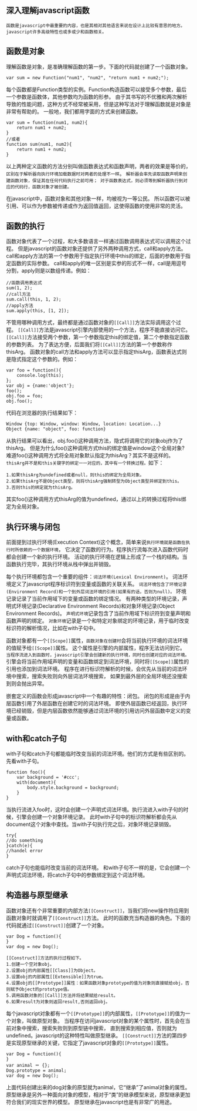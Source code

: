 ## 深入理解javascript函数
```
函数是javascript中最重要的内容，也是其相对其他语言来说在设计上比较有意思的地方。
javascript许多高级特性也或多或少和函数相关。
```

## 函数是对象
理解函数是对象，是准确理解函数的第一步。下面的代码就创建了一个函数对象。
```
var sum = new Function("num1", "num2", "return num1 + num2;");
```
每个函数都是Function类型的实例。Function构造函数可以接受多个参数，最后一个参数是函数体，其他参数均为函数的形参。
由于其书写的不优雅和两次解析导致的性能问题，这种方式不经常被采用，但是这种写法对于理解函数就是对象是非常有帮助的。
一般地，我们都用字面的方式来创建函数。
```
var sum = function(num1, num2){
    return num1 + num2;
}
//或者
function sum(num1, num2){
    return num1 + num2;
}
```
以上两种定义函数的方法分别叫做函数表达式和函数声明，两者的效果是等价的，
`区别在于解析器向执行环境加载数据时对两者的处理不一样`。
`解析器会率先读取函数声明来创建函数对象，保证其在任何代码执行之前可用；
对于函数表达式，则必须等到解析器执行到对应的代码行，函数对象才被创建。`

在javascript中，函数对象和其他对象一样，均被视为一等公民。
所以函数可以被引用、可以作为参数被传递或作为返回值返回，这使得函数的使用非常的灵活。

## 函数的执行
函数对象代表了一个过程，和大多数语言一样通过函数调用表达式可以调用这个过程。
但是javascript的函数对象还提供了另外两种调用方式，call和apply方法。
call和apply方法的第一个参数用于指定执行环境中this的绑定，后面的参数用于指定函数的实际参数。
call和apply的唯一区别是实参的形式不一样，call是用逗号分割，apply则是以数组传递。例如：
```
//函数调用表达式
sum(1, 2);
//call方法
sum.call(this, 1, 2);
//apply方法
sum.apply(this, [1, 2]);
```
不管用哪种调用方式，最终都是通过函数对象的`[[Call]]`方法实际调用这个过程。
`[[Call]]`方法是javascript引擎内部使用的一个方法，程序不能直接访问它。
`[[Call]]`方法接受两个参数，第一个参数指定this的绑定值，第二个参数指定函数的参数列表。
为了表达方便，后面我们将`[[Call]]`方法的第一个参数称作thisArg。
函数对象的call方法和apply方法可以显示指定thisArg，函数表达式则是隐式指定这个参数的。例如：
```
var foo = function(){
    console.log(this);
};
var obj = {name:'object'};
foo();
obj.foo = foo;
obj.foo();
```
代码在浏览器的执行结果如下：
```
Window {top: Window, window: Window, location: Location...}
Object {name: "object", foo: function}
```

从执行结果可以看出，obj.foo()这种调用方法，隐式将调用它的对象obj作为了thisArg。
但是为什么foo()这种调用方式this的绑定值是window这个全局对象?
难道foo()这种调用方式将全局对象默认指定为thisArg？其实不是这样的。
`thisArg并不是和this关键字的绑定一一对应的，其中有一个转换过程。`如下：
```
1.如果thisArg为undefined或者null，则this的绑定为全局对象。
2.如果thisArg不是Object类型，则将thisArg强制转型为Object类型并绑定到this。
3.否则this的绑定就为thisArg。
```
其实foo()这种调用方式thisArg的值为undefined，通过以上的转换过程将this绑定为全局对象。

## 执行环境与闭包
前面提到过执行环境(Execution Context)这个概念，简单来说`执行环境就是函数在执行时所依赖的一个数据环境`，
它决定了函数的行为。程序执行流每次进入函数代码时都会创建一个新的执行环境。
活动的执行环境在逻辑上形成了一个栈的结构。当函数执行完毕，其执行环境从栈中弹出并销毁。

每个执行环境都包含一个重要的组件：`词法环境(Lexical Environment)`。
词法环境定义了javascript程序标识符到变量或函数的关联关系。
`词法环境包含了环境记录(Environment Record)和一个到外层词法环境的引用(如果有的话，否则为null)。`
环境记录记录了当前作用域下的变量或函数的绑定情况。
有两种类型的环境记录，声明式环境记录(Declarative Environment Records)和对象环境记录(Object Environment Records)。
`声明式环境`记录包含了当前作用域下标识符到变量声明和函数声明的绑定。
`对象环境`记录是一个和特定对象绑定的环境记录，用于临时改变标识符的解析情况，比如在with子句中。

函数对象都有一个`[[Scope]]`属性，`函数对象在创建时`会将当前执行环境的词法环境的值赋予给`[[Scope]]`属性。
这个属性是引擎的内部属性，程序无法访问到它。
`当程序流进入到函数时，javascript引擎会创建新的执行环境，同时也创建对应的词法环境。`
引擎会将当前作用域声明的变量和函数绑定到词法环境，同时将`[[Scope]]`属性的引用也添加到词法环境。
程序在进行标识符解析的时候，会优先从当前的词法环境中搜索，搜索失败则向外层词法环境搜索，
如果到最外层的全局环境还没搜索到则会抛出异常。

嵌套定义的函数会形成javascript中一个有趣的特性：闭包。
闭包的形成是由于内层函数引用了外层函数在创建它时的词法环境。
即使外层函数已经返回，执行环境已经销毁，但是内层函数依然能够通过词法环境的引用访问外层函数中定义的变量或函数。

## with和catch子句
with子句和catch子句都能临时改变当前的词法环境。他们的方式是有些区别的。先看with子句。
```
function foo(){
    var background = '#ccc';
    with(document){
        body.style.background = background;
    }
}
```
当执行流进入foo时，这时会创建一个声明式词法环境。执行流进入with子句的时候，引擎会创建一个对象环境记录。
此时with子句中的标识符解析都会先从document这个对象中查找。当with子句执行完之后，对象环境记录销毁。

```
try{
//do something
}catch(e){
//handel error
}
```
catch子句也能临时改变当前的词法环境。
和with子句不一样的是，它会创建一个声明式词法环境，将catch子句中的参数绑定到这个词法环境。

## 构造器与原型继承
函数对象还有个非常重要的内部方法`[[Construct]]`，当我们将new操作符应用到函数对象时就调用了`[[Construct]]`方法。
此时的函数充当构造器的角色。下面的代码就通过`[[Construct]]`创建了一个对象。
```
var Dog = function(){
}
var dog = new Dog();
```

```
[[Construct]]方法的执行过程如下。
1.创建一个空对象obj。
2.设置obj的内部属性[[Class]]为Object。
3.设置obj的内部属性[[Extensible]]为true。
4.设置obj的[[Prototype]]属性：如果函数对象prototype的值为对象则直接赋给obj，否则赋予Object的prototype值。
5.调用函数对象的[[Call]]方法并将结果赋给result。
6.如果result为对象则返回result,否则返回obj。
```

每个javascript对象都有一个`[[Prototype]]`的内部属性，`[[Prototype]]`的值为一个对象，叫做原型对象。
当程序在访问javascript对象的某个属性时，首先会在当前对象中搜索，搜索失败则到原型链中搜索，
直到搜索到相应值，否则就为undefined。javascript的这种特性叫做原型继承。
`[[Construct]]`方法的第四步是实现原型继承的关键，它指定了javascript对象的`[[Prototype]]`属性。

```
var Dog = function(){
}
var animal ＝ {};
Dog.prototype = animal;
var dog = new Dog();
```
上面代码创建出来的dog对象的原型就为animal，它“继承”了animal对象的属性。
原型继承是另外一种面向对象的模型，相对于“类”的继承模型来说，原型继承更加符合我们的现实世界的模型。
原型继承在javascript也是有非常广的用途。